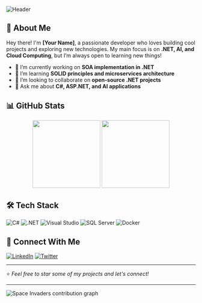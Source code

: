 ![Header](https://capsule-render.vercel.app/api?type=waving&color=gradient&height=200&section=header&text=Hello%20There!%20👋&fontSize=40)

## 🚀 About Me

Hey there! I'm **[Your Name]**, a passionate developer who loves building cool projects and exploring new technologies. My main focus is on **.NET, AI, and Cloud Computing**, but I’m always open to learning new things!

- 🔭 I’m currently working on **SOA implementation in .NET**
- 🌱 I’m learning **SOLID principles and microservices architecture**
- 👯 I’m looking to collaborate on **open-source .NET projects**
- 💬 Ask me about **C#, ASP.NET, and AI applications**

## 📊 GitHub Stats

<div align="center">
  <img height="180em" src="https://github-readme-stats.vercel.app/api?username=YourGitHubUsername&show_icons=true&theme=radical" />
  <img height="180em" src="https://github-readme-streak-stats.herokuapp.com/?user=YourGitHubUsername&theme=radical" />
</div>

## 🛠️ Tech Stack

![C#](https://img.shields.io/badge/C%23-239120?style=for-the-badge&logo=csharp&logoColor=white)
![.NET](https://img.shields.io/badge/.NET-512BD4?style=for-the-badge&logo=dotnet&logoColor=white)
![Visual Studio](https://img.shields.io/badge/Visual%20Studio-5C2D91?style=for-the-badge&logo=visualstudio&logoColor=white)
![SQL Server](https://img.shields.io/badge/SQL%20Server-CC2927?style=for-the-badge&logo=microsoftsqlserver&logoColor=white)
![Docker](https://img.shields.io/badge/Docker-2496ED?style=for-the-badge&logo=docker&logoColor=white)

## 🔗 Connect With Me

[![LinkedIn](https://img.shields.io/badge/LinkedIn-0A66C2?style=for-the-badge&logo=linkedin&logoColor=white)](https://linkedin.com/in/yourprofile)
[![Twitter](https://img.shields.io/badge/Twitter-1DA1F2?style=for-the-badge&logo=twitter&logoColor=white)](https://twitter.com/yourprofile)

---

⭐️ *Feel free to star some of my projects and let's connect!*

---

<picture>
  <source media="(prefers-color-scheme: dark)" srcset="https://raw.githubusercontent.com/YourGitHubUsername/output/space-invaders-dark.svg">
  <source media="(prefers-color-scheme: light)" srcset="https://raw.githubusercontent.com/YourGitHubUsername/output/space-invaders.svg">
  <img alt="Space Invaders contribution graph" src="https://raw.githubusercontent.com/YourGitHubUsername/output/space-invaders.svg">
</picture>



